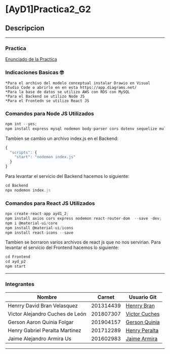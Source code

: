# [AyD1]Practica2_G2

## Descripcion 
___
### Practica
[Enunciado de la Practica](https://drive.google.com/file/d/1mtYvtMfy98tOsxpcWwm3A7LujsSby-hX/view?usp=sharing)

### Indicaciones Basicas :nerd_face:
    *Para el archivo del modelo conceptual instalar Drawio en Visual Studio Code o abrirlo en en esta https://app.diagrams.net/
    *Para la base de datos se utilizo AWS con RDS con MySQL
    *Para el Backend se utilizo Node JS
    *Para el Frontedn se utilizo React JS
### Comandos para Node JS Utilizados

```javascript
npm int --yes;
npm install express mysql nodemon body-parser cors dotenv sequelize multer --save -dev; 
```

Tambien se cambio un archivo index.js en el Backend:

```javascript
{
  "scripts": {
    "start": "nodemon index.js"
  }
} 
```

Para levantar el servicio del Backend hacemos lo siguiente:

```javascript
cd Backend
npx nodemon index.js
```
### Comandos para React JS Utilizados

```javascript
npx create-react-app ayd1_2;
npm install axios cors express nodemon react-router-dom  --save -dev;
npm i @material-ui/core
npm install @material-ui/icons
npm install react-icons --save 
```
Tambien se borraron varios archivos de react js que no nos servirian.
Para levantar el servicio del Frontend hacemos lo siguiente:

```javascript
cd Frontend
cd ayd_p2
npm start
```

___
### Integrantes
| Nombre | Carnet | Usuario Git |
|----------|----------|----------|
| Henrry David Bran Velasquez | 201314439 | [Henrry Bran](https://github.com/HenrryBran-Hub) |
| Victor Alejandro Cuches de León | 201807307 | [Victor Cuches](https://github.com/VictorCuches) |
| Gerson Aaron Quinia Folgar | 201904157 | [Gerson Quinia](https://github.com/GAQF202) |
| Henry Gabriel Peralta Martinez  | 201712289 | [Henry Peralta](https://github.com/HenryPeralta) |
| Jaime Alejandro Armira Us | 201602983 | [Jaime Armira](https://github.com/alexcham23) |
___

